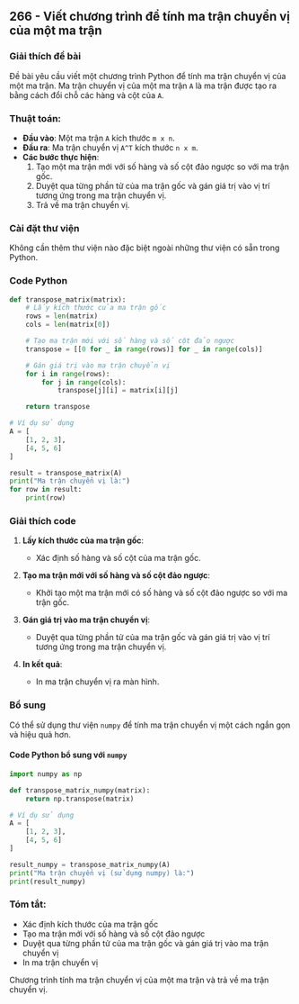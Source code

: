 ## 266 - Viết chương trình để tính ma trận chuyển vị của một ma trận

### Giải thích đề bài

Đề bài yêu cầu viết một chương trình Python để tính ma trận chuyển vị của một ma trận. Ma trận chuyển vị của một ma trận `A` là ma trận được tạo ra bằng cách đổi chỗ các hàng và cột của `A`.

### Thuật toán:

- **Đầu vào**: Một ma trận `A` kích thước `m x n`.
- **Đầu ra**: Ma trận chuyển vị `A^T` kích thước `n x m`.
- **Các bước thực hiện**:
  1. Tạo một ma trận mới với số hàng và số cột đảo ngược so với ma trận gốc.
  2. Duyệt qua từng phần tử của ma trận gốc và gán giá trị vào vị trí tương ứng trong ma trận chuyển vị.
  3. Trả về ma trận chuyển vị.

### Cài đặt thư viện

Không cần thêm thư viện nào đặc biệt ngoài những thư viện có sẵn trong Python.

### Code Python

```python
def transpose_matrix(matrix):
    # Lấy kích thước của ma trận gốc
    rows = len(matrix)
    cols = len(matrix[0])

    # Tạo ma trận mới với số hàng và số cột đảo ngược
    transpose = [[0 for _ in range(rows)] for _ in range(cols)]

    # Gán giá trị vào ma trận chuyển vị
    for i in range(rows):
        for j in range(cols):
            transpose[j][i] = matrix[i][j]

    return transpose

# Ví dụ sử dụng
A = [
    [1, 2, 3],
    [4, 5, 6]
]

result = transpose_matrix(A)
print("Ma trận chuyển vị là:")
for row in result:
    print(row)
```

### Giải thích code

1. **Lấy kích thước của ma trận gốc**:

   - Xác định số hàng và số cột của ma trận gốc.

2. **Tạo ma trận mới với số hàng và số cột đảo ngược**:

   - Khởi tạo một ma trận mới có số hàng và số cột đảo ngược so với ma trận gốc.

3. **Gán giá trị vào ma trận chuyển vị**:

   - Duyệt qua từng phần tử của ma trận gốc và gán giá trị vào vị trí tương ứng trong ma trận chuyển vị.

4. **In kết quả**:
   - In ma trận chuyển vị ra màn hình.

### Bổ sung

Có thể sử dụng thư viện `numpy` để tính ma trận chuyển vị một cách ngắn gọn và hiệu quả hơn.

#### Code Python bổ sung với `numpy`

```python
import numpy as np

def transpose_matrix_numpy(matrix):
    return np.transpose(matrix)

# Ví dụ sử dụng
A = [
    [1, 2, 3],
    [4, 5, 6]
]

result_numpy = transpose_matrix_numpy(A)
print("Ma trận chuyển vị (sử dụng numpy) là:")
print(result_numpy)
```

### Tóm tắt:

- Xác định kích thước của ma trận gốc
- Tạo ma trận mới với số hàng và số cột đảo ngược
- Duyệt qua từng phần tử của ma trận gốc và gán giá trị vào ma trận chuyển vị
- In ma trận chuyển vị

Chương trình tính ma trận chuyển vị của một ma trận và trả về ma trận chuyển vị.
